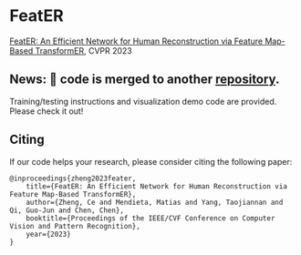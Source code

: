 # FeatER

[FeatER: An Efficient Network for Human Reconstruction via Feature Map-Based TransformER](https://arxiv.org/abs/2205.15448), CVPR 2023

## News: :triangular_flag_on_post: code is merged to another [repository](https://github.com/zczcwh/POTTER/tree/main/human_mesh_recovery).

Training/testing instructions and visualization demo code are provided. Please check it out!




## Citing
If our code helps your research, please consider citing the following paper:
    
    @inproceedings{zheng2023feater,
        title={FeatER: An Efficient Network for Human Reconstruction via Feature Map-Based TransformER},
        author={Zheng, Ce and Mendieta, Matias and Yang, Taojiannan and Qi, Guo-Jun and Chen, Chen},
        booktitle={Proceedings of the IEEE/CVF Conference on Computer Vision and Pattern Recognition},
        year={2023}
    }
